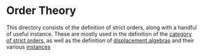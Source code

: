# Order Theory

This directory consists of the definition of strict orders, along with a handful
of useful instance. These are mostly used in the definition of the
[category of strict orders](../Cat/StrictOrders.agda),
as well as the definition of [displacement algebras](../Algebra/Displacement.agda)
and their various [instances](../Algebra/Algebra/Displacement/Instances/)
